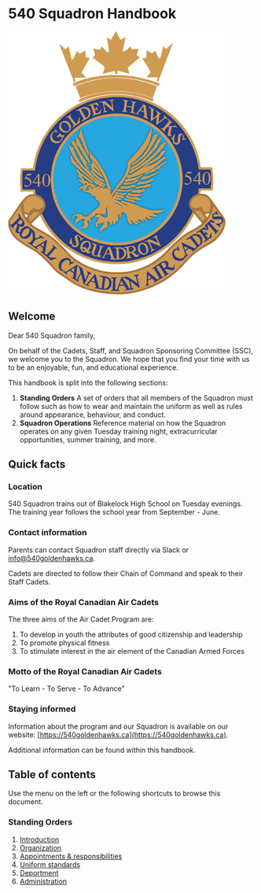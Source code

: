 # 540 Squadron Handbook

![](.gitbook/assets/540-crest-beveled.png)

## Welcome

Dear 540 Squadron family,

On behalf of the Cadets, Staff, and Squadron Sponsoring Committee \(SSC\), we welcome you to the Squadron. We hope that you find your time with us to be an enjoyable, fun, and educational experience.

This handbook is split into the following sections:

1. **Standing Orders** A set of orders that all members of the Squadron must follow such as how to wear and maintain the uniform as well as rules around appearance, behaviour, and conduct.
2. **Squadron Operations** Reference material on how the Squadron operates on any given Tuesday training night, extracurricular opportunities, summer training, and more.

## Quick facts

### Location

540 Squadron trains out of Blakelock High School on Tuesday evenings. The training year follows the school year from September - June.

### Contact information

Parents can contact Squadron staff directly via Slack or info@540goldenhawks.ca.

Cadets are directed to follow their Chain of Command and speak to their Staff Cadets.

### Aims of the Royal Canadian Air Cadets

The three aims of the Air Cadet Program are:

1. To develop in youth the attributes of good citizenship and leadership
2. To promote physical fitness
3. To stimulate interest in the air element of the Canadian Armed Forces

### Motto of the Royal Canadian Air Cadets

"To Learn - To Serve - To Advance"

### Staying informed

Information about the program and our Squadron is available on our website: [https://540goldenhawks.ca](https://540goldenhawks.ca).

Additional information can be found within this handbook.

## Table of contents

Use the menu on the left or the following shortcuts to browse this document.

### Standing Orders

1. [Introduction]()
2. [Organization]()
3. [Appointments & responsibilities]()
4. [Uniform standards]()
5. [Deportment]()
6. [Administration]()

